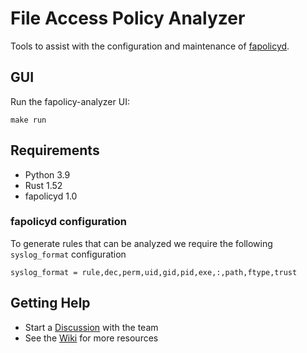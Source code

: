 File Access Policy Analyzer
===

Tools to assist with the configuration and maintenance of [fapolicyd](https://github.com/linux-application-whitelisting/fapolicyd).

## GUI

Run the fapolicy-analyzer UI:

```{shell}
make run
```

## Requirements

- Python 3.9
- Rust 1.52
- fapolicyd 1.0

### fapolicyd configuration

To generate rules that can be analyzed we require the following `syslog_format` configuration

`syslog_format = rule,dec,perm,uid,gid,pid,exe,:,path,ftype,trust`

## Getting Help

- Start a [Discussion](https://github.com/ctc-oss/fapolicy-analyzer/discussions) with the team
- See the [Wiki](https://github.com/ctc-oss/fapolicy-analyzer/wiki) for more resources
